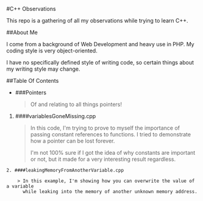 #C++ Observations

This repo is a gathering of all my observations while trying to learn C++.

##About Me

I come from a background of Web Development and heavy use in PHP. My coding style
is very object-oriented.

I have no specifically defined style of writing code, so certain things about my
writing style may change.

##Table Of Contents

-	###Pointers
   
	> Of and relating to all things pointers!
   
   1.	####variablesGoneMissing.cpp

		> In this code, I'm trying to prove to myself the importance of
		  passing constant references to functions.
		  I tried to demonstrate how a pointer can be lost forever.  
		>  
		> I'm not 100% sure if I got the idea of why constants are important
		  or not, but it made for a very interesting result regardless.

	2. ####leakingMemoryFromAnotherVariable.cpp

		> In this example, I'm showing how you can overwrite the value of a variable
		  while leaking into the memory of another unknown memory address.